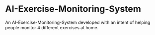 # AI-Exercise-Monitoring-System
An AI-Exercise-Monitoring-System developed with an intent of helping people monitor 4 different exercises at home.
